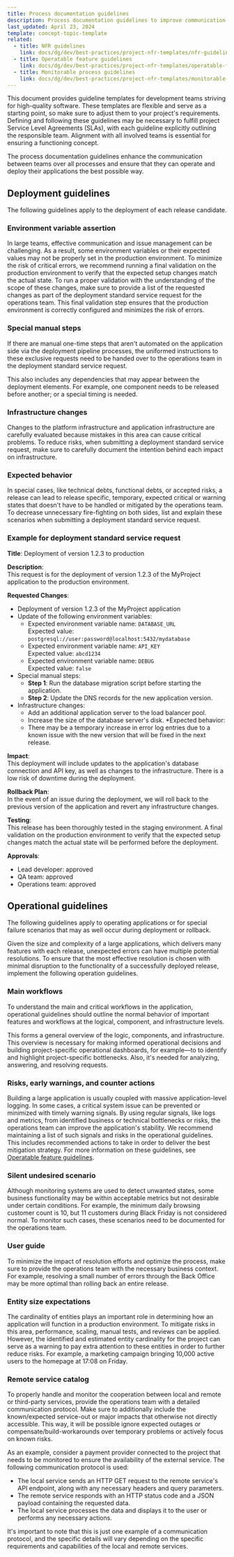 ```yaml
---
title: Process documentation guidelines
description: Process documentation guidelines to improve communication and ensure smooth deployment of applications within cross-functional teams.
last_updated: April 23, 2024
template: concept-topic-template
related:
  - title: NFR guidelines
    link: docs/dg/dev/best-practices/project-nfr-templates/nfr-guidelines.html
  - title: Operatable feature guidelines
    link: docs/dg/dev/best-practices/project-nfr-templates/operatable-feature-guidelines.html
  - title: Monitorable process guidelines
    link: docs/dg/dev/best-practices/project-nfr-templates/monitorable-process-guidelines.html
---
```


This document provides guideline templates for development teams striving for high-quality software. These templates are flexible and serve as a starting point, so make sure to adjust them to your project's requirements. Defining and following these guidelines may be necessary to fulfill project Service Level Agreements (SLAs), with each guideline explicitly outlining the responsible team. Alignment with all involved teams is essential for ensuring a functioning concept.

The process documentation guidelines enhance the communication between teams over all processes and ensure that they can operate and deploy their applications the best possible way.

## Deployment guidelines

The following guidelines apply to the deployment of each release candidate.

### Environment variable assertion

In large teams, effective communication and issue management can be challenging. As a result, some environment variables or their expected values may not be properly set in the production environment. To minimize the risk of critical errors, we recommend running a final validation on the production environment to verify that the expected setup changes match the actual state. To run a proper validation with the understanding of the scope of these changes, make sure to provide a list of the requested changes as part of the deployment standard service request for the operations team. This final validation step ensures that the production environment is correctly configured and minimizes the risk of errors.

### Special manual steps

If there are manual one-time steps that aren't automated on the application side via the deployment pipeline processes, the uniformed instructions to these exclusive requests need to be handed over to the operations team in the deployment standard service request.

This also includes any dependencies that may appear between the deployment elements. For example, one component needs to be released before another; or a special timing is needed.

### Infrastructure changes

Changes to the platform infrastructure and application infrastructure are carefully evaluated because mistakes in this area can cause critical problems. To reduce risks, when submitting a deployment standard service request, make sure to carefully document the intention behind each impact on infrastructure.

### Expected behavior
In special cases, like technical debts, functional debts, or accepted risks, a release can lead to release specific, temporary, expected critical or warning states that doesn't have to be handled or mitigated by the operations team. To decrease unnecessary fire-fighting on both sides, list and explain these scenarios when submitting a deployment standard service request.

### Example for deployment standard service request

**Title**: Deployment of version 1.2.3 to production

**Description**:<br/>
This request is for the deployment of version 1.2.3 of the MyProject application to the production environment.

**Requested Changes**:

* Deployment of version 1.2.3 of the MyProject application
* Update of the following environment variables:
  * Expected environment variable name: `DATABASE_URL`<br/>
    Expected value: `postgresql://user:password@localhost:5432/mydatabase`
  * Expected environment variable name: `API_KEY`<br/>
    Expected value: `abcd1234`
  * Expected environment variable name: `DEBUG`<br/>
    Expected value: `false`
* Special manual steps:
  * **Step 1**: Run the database migration script before starting the application.
  * **Step 2**: Update the DNS records for the new application version.
* Infrastructure changes:
  * Add an additional application server to the load balancer pool.
  * Increase the size of the database server's disk.
*Expected behavior:
  * There may be a temporary increase in error log entries due to a known issue with the new version that will be fixed in the next release.

**Impact**:<br/>
This deployment will include updates to the application's database connection and API key, as well as changes to the infrastructure. There is a low risk of downtime during the deployment.

**Rollback Plan**:<br/>
In the event of an issue during the deployment, we will roll back to the previous version of the application and revert any infrastructure changes.

**Testing**:<br/>
This release has been thoroughly tested in the staging environment. A final validation on the production environment to verify that the expected setup changes match the actual state will be performed before the deployment.

**Approvals**:
* Lead developer: approved
* QA team: approved
* Operations team: approved

## Operational guidelines

The following guidelines apply to operating applications or for special failure scenarios that may as well occur during deployment or rollback.

Given the size and complexity of a large applications, which delivers many features with each release, unexpected errors can have multiple potential resolutions. To ensure that the most effective resolution is chosen with minimal disruption to the functionality of a successfully deployed release, implement the following operation guidelines.

### Main workflows
To understand the main and critical workflows in the application, operational guidelines should outline the normal behavior of
important features and workflows at the logical, component, and infrastructure levels.

This forms a general overview of the logic, components, and infrastructure. This overview is necessary for making informed operational decisions and building project-specific operational dashboards, for example—to to identify and highlight project-specific bottlenecks. Also, it's needed for analyzing, answering, and resolving requests.

### Risks, early warnings, and counter actions
Building a large application is usually coupled with massive application-level logging. In some cases, a critical system issue can be prevented or minimized with timely warning signals. By using regular signals, like logs and metrics, from identified business or technical bottlenecks or risks, the operations team can improve the application's stability. We recommend maintaining a list of such signals and risks in the operational guidelines. This includes recommended actions to take in order to deliver the best mitigation strategy. For more information on these guidelines, see [Operatable feature guidelines](docs/scos/dev/guidelines/operatable-feature-guidelines.html).

### Silent undesired scenario
Although monitoring systems are used to detect unwanted states, some business functionality may be within acceptable metrics but not desirable under certain conditions. For example, the minimum daily browsing customer count is 10, but 11 customers during Black Friday is not considered normal. To monitor such cases, these scenarios need to be documented for the operations team.

### User guide
To minimize the impact of resolution efforts and optimize the process, make sure to provide the operations team with the necessary business context. For example, resolving a small number of errors through the Back Office may be more optimal than rolling back an entire release.

### Entity size expectations

The cardinality of entities plays an important role in determining how an application will function in a production environment. To mitigate risks in this area, performance, scaling, manual tests, and reviews can be applied. However, the identified and estimated entity cardinality for the project can serve as a warning to pay extra attention to these entities in order to further reduce risks. For example, a marketing campaign bringing 10,000 active users to the homepage at 17:08 on Friday.


### Remote service catalog

To properly handle and monitor the cooperation between local and remote or third-party services, provide the operations team with a detailed communication protocol. Make sure to additionally include the known/expected service-out or major impacts that otherwise not directly accessible. This way, it will be possible ignore expected outages or compensate/build-workarounds over temporary problems or actively focus on known risks.

As an example, consider a payment provider connected to the project that needs to be monitored to ensure the availability of the
external service. The following communication protocol is used:

* The local service sends an HTTP GET request to the remote service's API endpoint, along with any necessary headers and query parameters.
* The remote service responds with an HTTP status code and a JSON payload containing the requested data.
* The local service processes the data and displays it to the user or performs any necessary actions.

It's important to note that this is just one example of a communication protocol, and the specific details will vary depending
on the specific requirements and capabilities of the local and remote services.
